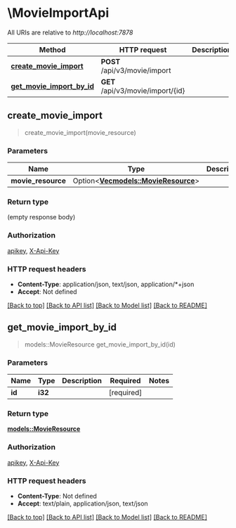 # \MovieImportApi

All URIs are relative to *http://localhost:7878*

Method | HTTP request | Description
------------- | ------------- | -------------
[**create_movie_import**](MovieImportApi.md#create_movie_import) | **POST** /api/v3/movie/import | 
[**get_movie_import_by_id**](MovieImportApi.md#get_movie_import_by_id) | **GET** /api/v3/movie/import/{id} | 



## create_movie_import

> create_movie_import(movie_resource)


### Parameters


Name | Type | Description  | Required | Notes
------------- | ------------- | ------------- | ------------- | -------------
**movie_resource** | Option<[**Vec<models::MovieResource>**](MovieResource.md)> |  |  |

### Return type

 (empty response body)

### Authorization

[apikey](../README.md#apikey), [X-Api-Key](../README.md#X-Api-Key)

### HTTP request headers

- **Content-Type**: application/json, text/json, application/*+json
- **Accept**: Not defined

[[Back to top]](#) [[Back to API list]](../README.md#documentation-for-api-endpoints) [[Back to Model list]](../README.md#documentation-for-models) [[Back to README]](../README.md)


## get_movie_import_by_id

> models::MovieResource get_movie_import_by_id(id)


### Parameters


Name | Type | Description  | Required | Notes
------------- | ------------- | ------------- | ------------- | -------------
**id** | **i32** |  | [required] |

### Return type

[**models::MovieResource**](MovieResource.md)

### Authorization

[apikey](../README.md#apikey), [X-Api-Key](../README.md#X-Api-Key)

### HTTP request headers

- **Content-Type**: Not defined
- **Accept**: text/plain, application/json, text/json

[[Back to top]](#) [[Back to API list]](../README.md#documentation-for-api-endpoints) [[Back to Model list]](../README.md#documentation-for-models) [[Back to README]](../README.md)

